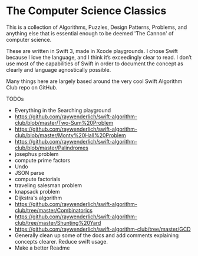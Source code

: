 # The Computer Science Classics

This is a collection of Algorithms, Puzzles, Design Patterns, Problems, and anything else that is essential enough to be deemed 'The Cannon' of computer science.

These are written in Swift 3, made in Xcode playgrounds. I chose Swift because I love the language, and I think it’s exceedingly clear to read. I don’t use most of the capabilities of Swift in order to document the concept as clearly and language agnostically possible.

Many things here are largely based around the very cool Swift Algorithm Club repo on GitHub.

TODOs

- Everything in the Searching playground 
- https://github.com/raywenderlich/swift-algorithm-club/blob/master/Two-Sum%20Problem
- https://github.com/raywenderlich/swift-algorithm-club/blob/master/Monty%20Hall%20Problem
- https://github.com/raywenderlich/swift-algorithm-club/blob/master/Palindromes
- josephus problem
- compute prime factors
- Undo
- JSON parse
- compute factorials
- traveling salesman problem
- knapsack problem
- Dijkstra's algorithm
- https://github.com/raywenderlich/swift-algorithm-club/tree/master/Combinatorics
- https://github.com/raywenderlich/swift-algorithm-club/tree/master/Shunting%20Yard
- https://github.com/raywenderlich/swift-algorithm-club/tree/master/GCD
- Generally clean up some of the docs and add comments explaining concepts clearer. Reduce swift usage. 
- Make a better Readme
